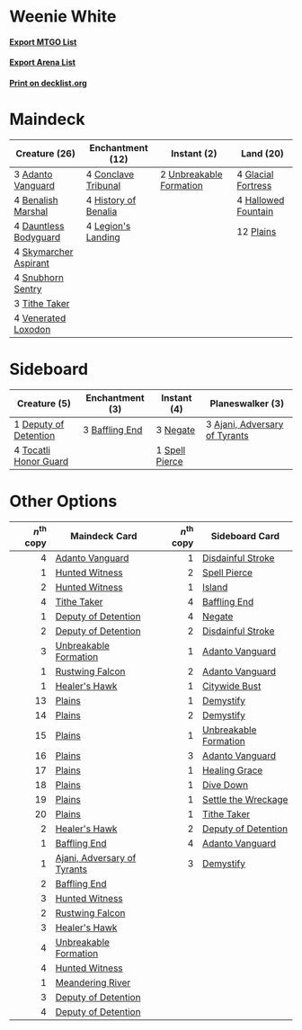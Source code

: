 # Weenie White

#### [Export MTGO List](../collection/Weenie%20White/Weenie%20White.txt)
#### [Export Arena List](../collection/Weenie%20White/Weenie%20White_arena.txt)
#### [Print on decklist.org](http://decklist.org/?deckmain=3%09Adanto%20Vanguard%0A4%09Benalish%20Marshal%0A4%09Conclave%20Tribunal%0A4%09Dauntless%20Bodyguard%0A4%09Glacial%20Fortress%0A4%09Hallowed%20Fountain%0A4%09History%20of%20Benalia%0A4%09Legion's%20Landing%0A12%09Plains%0A4%09Skymarcher%20Aspirant%0A4%09Snubhorn%20Sentry%0A3%09Tithe%20Taker%0A2%09Unbreakable%20Formation%0A4%09Venerated%20Loxodon&deckside=3%09Ajani,%20Adversary%20of%20Tyrants%0A3%09Baffling%20End%0A1%09Deputy%20of%20Detention%0A3%09Negate%0A1%09Spell%20Pierce%0A4%09Tocatli%20Honor%20Guard)
# Maindeck

|                                         Creature (26)                                          |                                       Enchantment (12)                                        |                                           Instant (2)                                            |                                          Land (20)                                          |
|------------------------------------------------------------------------------------------------|-----------------------------------------------------------------------------------------------|--------------------------------------------------------------------------------------------------|---------------------------------------------------------------------------------------------|
|3 [Adanto Vanguard](http://gatherer.wizards.com/Pages/Card/Details.aspx?multiverseid=435152)    |4 [Conclave Tribunal](http://gatherer.wizards.com/Pages/Card/Details.aspx?multiverseid=452756) |2 [Unbreakable Formation](http://gatherer.wizards.com/Pages/Card/Details.aspx?multiverseid=457173)|4 [Glacial Fortress](http://gatherer.wizards.com/Pages/Card/Details.aspx?multiverseid=190562)|
|4 [Benalish Marshal](http://gatherer.wizards.com/Pages/Card/Details.aspx?multiverseid=442894)   |4 [History of Benalia](http://gatherer.wizards.com/Pages/Card/Details.aspx?multiverseid=442909)|                                                                                                  |4 [Hallowed Fountain](http://gatherer.wizards.com/Pages/Card/Details.aspx?multiverseid=97071)|
|4 [Dauntless Bodyguard](http://gatherer.wizards.com/Pages/Card/Details.aspx?multiverseid=442902)|4 [Legion's Landing](http://gatherer.wizards.com/Pages/Card/Details.aspx?multiverseid=435173)  |                                                                                                  |12 [Plains](http://gatherer.wizards.com/Pages/Card/Details.aspx?multiverseid=439856)         |
|4 [Skymarcher Aspirant](http://gatherer.wizards.com/Pages/Card/Details.aspx?multiverseid=439678)|                                                                                               |                                                                                                  |                                                                                             |
|4 [Snubhorn Sentry](http://gatherer.wizards.com/Pages/Card/Details.aspx?multiverseid=439680)    |                                                                                               |                                                                                                  |                                                                                             |
|3 [Tithe Taker](http://gatherer.wizards.com/Pages/Card/Details.aspx?multiverseid=457171)        |                                                                                               |                                                                                                  |                                                                                             |
|4 [Venerated Loxodon](http://gatherer.wizards.com/Pages/Card/Details.aspx?multiverseid=452780)  |                                                                                               |                                                                                                  |                                                                                             |


# Sideboard

|                                          Creature (5)                                          |                                     Enchantment (3)                                     |                                       Instant (4)                                       |                                            Planeswalker (3)                                            |
|------------------------------------------------------------------------------------------------|-----------------------------------------------------------------------------------------|-----------------------------------------------------------------------------------------|--------------------------------------------------------------------------------------------------------|
|1 [Deputy of Detention](http://gatherer.wizards.com/Pages/Card/Details.aspx?multiverseid=457309)|3 [Baffling End](http://gatherer.wizards.com/Pages/Card/Details.aspx?multiverseid=439658)|3 [Negate](http://gatherer.wizards.com/Pages/Card/Details.aspx?multiverseid=423707)      |3 [Ajani, Adversary of Tyrants](http://gatherer.wizards.com/Pages/Card/Details.aspx?multiverseid=447139)|
|4 [Tocatli Honor Guard](http://gatherer.wizards.com/Pages/Card/Details.aspx?multiverseid=435194)|                                                                                         |1 [Spell Pierce](http://gatherer.wizards.com/Pages/Card/Details.aspx?multiverseid=425876)|                                                                                                        |


# Other Options

|*n*<sup>th</sup> copy|                                            Maindeck Card                                             |*n*<sup>th</sup> copy|                                         Sideboard Card                                         |
|--------------------:|------------------------------------------------------------------------------------------------------|--------------------:|------------------------------------------------------------------------------------------------|
|                    4|[Adanto Vanguard](http://gatherer.wizards.com/Pages/Card/Details.aspx?multiverseid=435152)            |                    1|[Disdainful Stroke](http://gatherer.wizards.com/Pages/Card/Details.aspx?multiverseid=420705)    |
|                    1|[Hunted Witness](http://gatherer.wizards.com/Pages/Card/Details.aspx?multiverseid=452765)             |                    2|[Spell Pierce](http://gatherer.wizards.com/Pages/Card/Details.aspx?multiverseid=425876)         |
|                    2|[Hunted Witness](http://gatherer.wizards.com/Pages/Card/Details.aspx?multiverseid=452765)             |                    1|[Island](http://gatherer.wizards.com/Pages/Card/Details.aspx?multiverseid=439857)               |
|                    4|[Tithe Taker](http://gatherer.wizards.com/Pages/Card/Details.aspx?multiverseid=457171)                |                    4|[Baffling End](http://gatherer.wizards.com/Pages/Card/Details.aspx?multiverseid=439658)         |
|                    1|[Deputy of Detention](http://gatherer.wizards.com/Pages/Card/Details.aspx?multiverseid=457309)        |                    4|[Negate](http://gatherer.wizards.com/Pages/Card/Details.aspx?multiverseid=423707)               |
|                    2|[Deputy of Detention](http://gatherer.wizards.com/Pages/Card/Details.aspx?multiverseid=457309)        |                    2|[Disdainful Stroke](http://gatherer.wizards.com/Pages/Card/Details.aspx?multiverseid=420705)    |
|                    3|[Unbreakable Formation](http://gatherer.wizards.com/Pages/Card/Details.aspx?multiverseid=457173)      |                    1|[Adanto Vanguard](http://gatherer.wizards.com/Pages/Card/Details.aspx?multiverseid=435152)      |
|                    1|[Rustwing Falcon](http://gatherer.wizards.com/Pages/Card/Details.aspx?multiverseid=447172)            |                    2|[Adanto Vanguard](http://gatherer.wizards.com/Pages/Card/Details.aspx?multiverseid=435152)      |
|                    1|[Healer's Hawk](http://gatherer.wizards.com/Pages/Card/Details.aspx?multiverseid=452764)              |                    1|[Citywide Bust](http://gatherer.wizards.com/Pages/Card/Details.aspx?multiverseid=452754)        |
|                   13|[Plains](http://gatherer.wizards.com/Pages/Card/Details.aspx?multiverseid=439856)                     |                    1|[Demystify](http://gatherer.wizards.com/Pages/Card/Details.aspx?multiverseid=129524)            |
|                   14|[Plains](http://gatherer.wizards.com/Pages/Card/Details.aspx?multiverseid=439856)                     |                    2|[Demystify](http://gatherer.wizards.com/Pages/Card/Details.aspx?multiverseid=129524)            |
|                   15|[Plains](http://gatherer.wizards.com/Pages/Card/Details.aspx?multiverseid=439856)                     |                    1|[Unbreakable Formation](http://gatherer.wizards.com/Pages/Card/Details.aspx?multiverseid=457173)|
|                   16|[Plains](http://gatherer.wizards.com/Pages/Card/Details.aspx?multiverseid=439856)                     |                    3|[Adanto Vanguard](http://gatherer.wizards.com/Pages/Card/Details.aspx?multiverseid=435152)      |
|                   17|[Plains](http://gatherer.wizards.com/Pages/Card/Details.aspx?multiverseid=439856)                     |                    1|[Healing Grace](http://gatherer.wizards.com/Pages/Card/Details.aspx?multiverseid=442908)        |
|                   18|[Plains](http://gatherer.wizards.com/Pages/Card/Details.aspx?multiverseid=439856)                     |                    1|[Dive Down](http://gatherer.wizards.com/Pages/Card/Details.aspx?multiverseid=435205)            |
|                   19|[Plains](http://gatherer.wizards.com/Pages/Card/Details.aspx?multiverseid=439856)                     |                    1|[Settle the Wreckage](http://gatherer.wizards.com/Pages/Card/Details.aspx?multiverseid=435186)  |
|                   20|[Plains](http://gatherer.wizards.com/Pages/Card/Details.aspx?multiverseid=439856)                     |                    1|[Tithe Taker](http://gatherer.wizards.com/Pages/Card/Details.aspx?multiverseid=457171)          |
|                    2|[Healer's Hawk](http://gatherer.wizards.com/Pages/Card/Details.aspx?multiverseid=452764)              |                    2|[Deputy of Detention](http://gatherer.wizards.com/Pages/Card/Details.aspx?multiverseid=457309)  |
|                    1|[Baffling End](http://gatherer.wizards.com/Pages/Card/Details.aspx?multiverseid=439658)               |                    4|[Adanto Vanguard](http://gatherer.wizards.com/Pages/Card/Details.aspx?multiverseid=435152)      |
|                    1|[Ajani, Adversary of Tyrants](http://gatherer.wizards.com/Pages/Card/Details.aspx?multiverseid=447139)|                    3|[Demystify](http://gatherer.wizards.com/Pages/Card/Details.aspx?multiverseid=129524)            |
|                    2|[Baffling End](http://gatherer.wizards.com/Pages/Card/Details.aspx?multiverseid=439658)               |                     |                                                                                                |
|                    3|[Hunted Witness](http://gatherer.wizards.com/Pages/Card/Details.aspx?multiverseid=452765)             |                     |                                                                                                |
|                    2|[Rustwing Falcon](http://gatherer.wizards.com/Pages/Card/Details.aspx?multiverseid=447172)            |                     |                                                                                                |
|                    3|[Healer's Hawk](http://gatherer.wizards.com/Pages/Card/Details.aspx?multiverseid=452764)              |                     |                                                                                                |
|                    4|[Unbreakable Formation](http://gatherer.wizards.com/Pages/Card/Details.aspx?multiverseid=457173)      |                     |                                                                                                |
|                    4|[Hunted Witness](http://gatherer.wizards.com/Pages/Card/Details.aspx?multiverseid=452765)             |                     |                                                                                                |
|                    1|[Meandering River](http://gatherer.wizards.com/Pages/Card/Details.aspx?multiverseid=429675)           |                     |                                                                                                |
|                    3|[Deputy of Detention](http://gatherer.wizards.com/Pages/Card/Details.aspx?multiverseid=457309)        |                     |                                                                                                |
|                    4|[Deputy of Detention](http://gatherer.wizards.com/Pages/Card/Details.aspx?multiverseid=457309)        |                     |                                                                                                |

